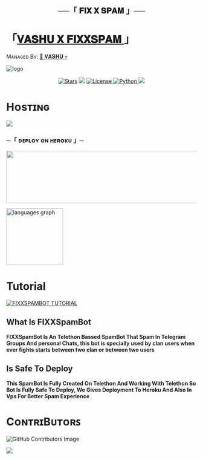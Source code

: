 <h2 align="center">
    ──「 𝐅𝐈𝐗 𝐗 𝐒𝐏𝐀𝐌 」──
</h2>

# 「[𝐕𝐀𝐒𝐇𝐔 𝐗 𝐅𝐈𝐗𝐗𝐒𝐏𝐀𝐌 ](https://t.me/FIX_X_MUSIC_V_BOT)」
Mᴀɴᴀɢᴇᴅ Bʏ: [🥂 𝐕𝐀𝐒𝐇𝐔 💀](https://t.me/Vashu23456)



  
</p> 

![logo](https://telegra.ph/file/3bc25abc75d13ce4656c4.jpg)


<p align="center">
<a href="https://github.com/AtulxD/Vashu2456/FIXXMUSICV"><img src="https://img.shields.io/github/stars/AtulxD/SlayerX?color=black&logo=github&logoColor=black&style=for-the-badge" alt="Stars" /></a>
<a href="https://github.com/AtulxD/FIXXMUSICV/network/members"> <img src="https://img.shields.io/github/forks/AtulxD/SlayerX?color=black&logo=github&logoColor=black&style=for-the-badge" /></a>
<a href="https://github.com/AtulxD/FIXXMUSICV/blob/master/LICENSE"> <img src="https://img.shields.io/badge/License-MIT-blueviolet?style=for-the-badge" alt="License" /> </a>
<a href="https://www.python.org/"> <img src="https://img.shields.io/badge/Written%20in-Python-orange?style=for-the-badge&logo=python" alt="Python" /> </a>
<a href="https://github.com/AtulxD/FIXXMUSICV/commits/SlayerX"> <img src="https://img.shields.io/github/last-commit/AtulxD/SlayerX?color=blue&logo=github&logoColor=green&style=for-the-badge" /></a>
</p>

# Hᴏsᴛɪɴɢ

  <img src="https://readme-typing-svg.herokuapp.com?color=F77247&width=420&lines=𝙷𝚘𝚠+𝚃𝚘+𝙳𝚎𝚙𝚕𝚘𝚢+VASHU X FIXXSPAM +𝚂𝚘𝚞𝚛𝚌𝚎;𝙷𝚘𝚠+𝚃𝚘+𝙳𝚎𝚙𝚕𝚘𝚢+DeadlySpamBot+𝚂𝚘𝚞𝚛𝚌𝚎%E2%9D%A4%EF%B8%8F">
</p>

###    ─「 ᴅᴇᴩʟᴏʏ ᴏɴ ʜᴇʀᴏᴋᴜ 」─

<p align="center"><a href="https://dashboard.heroku.com/new?template=https://github.com/Vashu2456/FIX-X-SPAM-V"> <img src="https://img.shields.io/badge/Deploy%20On%20Heroku-black?style=for-the-badge&logo=heroku" width="510" height="138.45"/></a></p>

 <img src="https://github-readme-stats.vercel.app/api/top-langs?username=Vashu2456&locale=en&hide_title=false&layout=compact&card_width=320&langs_count=7&theme=dracula&hide_border=false" height="150" alt="languages graph"  /> 
</div>

# Tutorial 

[![FIXXSPAMBOT TUTORIAL](https://img.shields.io/badge/Watch%20Now-blue)](https://youtu.be/VASHU&##%^&)

## What Is FIXXSpamBot

<b>FIXXSpamBot Is An Telethon Bassed SpamBot That Spam In Telegram Groups And personal Chats, this bot is specially used by clan users when ever fights starts between two clan or between two users</b>

## Is Safe To Deploy

<b>This SpamBot Is Fully Created On Telethon And Working With Telethon So Bot Is Fully Safe To Deploy, We Gives Deployment To Heroku And Also In Vps For Better Spam Experience</b>

# CᴏɴᴛʀɪBᴜᴛᴏʀꜱ

![GitHub Contributors Image](https://contrib.rocks/image?repo=Vashu2456/FIX-X-SPAM-V)

<a href="https://www.youtube.com/watch?v=dQw4w9WgXcQ"><img src="https://user-images.githubusercontent.com/73097560/115834477-dbab4500-a447-11eb-908a-139a6edaec5c.gif"></a>

